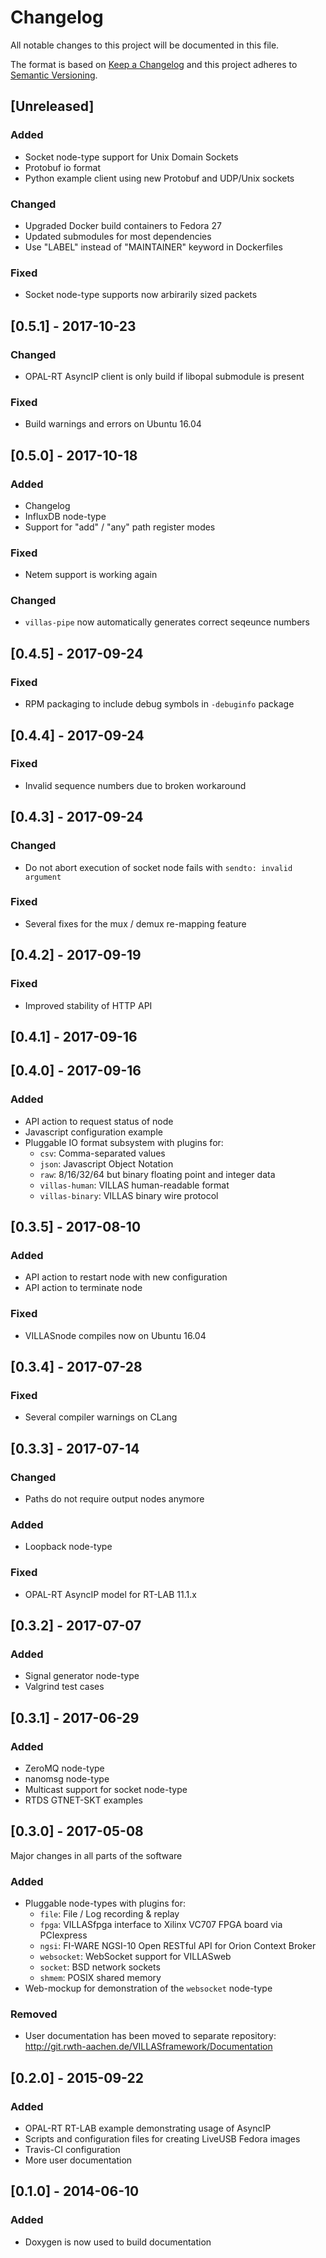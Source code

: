 # Changelog

All notable changes to this project will be documented in this file.

The format is based on [Keep a Changelog](http://keepachangelog.com/en/1.0.0/)
and this project adheres to [Semantic Versioning](http://semver.org/spec/v2.0.0.html).

## [Unreleased]

### Added

- Socket node-type support for Unix Domain Sockets
- Protobuf io format
- Python example client using new Protobuf and UDP/Unix sockets

### Changed

- Upgraded Docker build containers to Fedora 27
- Updated submodules for most dependencies
- Use "LABEL" instead of "MAINTAINER" keyword in Dockerfiles

### Fixed

- Socket node-type supports now arbirarily sized packets

## [0.5.1] - 2017-10-23

### Changed

- OPAL-RT AsyncIP client is only build if libopal submodule is present

### Fixed

- Build warnings and errors on Ubuntu 16.04

## [0.5.0] - 2017-10-18

### Added

- Changelog
- InfluxDB node-type
- Support for "add" / "any" path register modes

### Fixed

- Netem support is working again

### Changed

- `villas-pipe` now automatically generates correct seqeunce numbers

## [0.4.5] - 2017-09-24

### Fixed

- RPM packaging to include debug symbols in `-debuginfo` package

## [0.4.4] - 2017-09-24

### Fixed

- Invalid sequence numbers due to broken workaround

## [0.4.3] - 2017-09-24

### Changed

- Do not abort execution of socket node fails with `sendto: invalid argument`

### Fixed

- Several fixes for the mux / demux re-mapping feature

## [0.4.2] - 2017-09-19

### Fixed

- Improved stability of HTTP API

## [0.4.1] - 2017-09-16

## [0.4.0] - 2017-09-16

### Added

- API action to request status of node
- Javascript configuration example
- Pluggable IO format subsystem with plugins for:
  - `csv`: Comma-separated values
  - `json`: Javascript Object Notation
  - `raw`: 8/16/32/64 but binary floating point and integer data
  - `villas-human`: VILLAS human-readable format
  - `villas-binary`: VILLAS binary wire protocol

## [0.3.5] - 2017-08-10

### Added

- API action to restart node with new configuration
- API action to terminate node

### Fixed

- VILLASnode compiles now on Ubuntu 16.04

## [0.3.4] - 2017-07-28

### Fixed

- Several compiler warnings on CLang

## [0.3.3] - 2017-07-14

### Changed

- Paths do not require output nodes anymore

### Added

- Loopback node-type

### Fixed

- OPAL-RT AsyncIP model for RT-LAB 11.1.x

## [0.3.2] - 2017-07-07

### Added

- Signal generator node-type
- Valgrind test cases

## [0.3.1] - 2017-06-29

### Added

- ZeroMQ node-type
- nanomsg node-type
- Multicast support for socket node-type
- RTDS GTNET-SKT examples

## [0.3.0] - 2017-05-08


Major changes in all parts of the software

### Added

- Pluggable node-types with plugins for:
  - `file`: File / Log recording & replay
  - `fpga`: VILLASfpga interface to Xilinx VC707 FPGA board via PCIexpress
  - `ngsi`: FI-WARE NGSI-10 Open RESTful API for Orion Context Broker
  - `websocket`: WebSocket support for VILLASweb
  - `socket`: BSD network sockets
  - `shmem`: POSIX shared memory
- Web-mockup for demonstration of the `websocket` node-type

### Removed

- User documentation has been moved to separate repository: http://git.rwth-aachen.de/VILLASframework/Documentation

## [0.2.0] - 2015-09-22

### Added

- OPAL-RT RT-LAB example demonstrating usage of AsyncIP
- Scripts and configuration files for creating LiveUSB Fedora images
- Travis-CI configuration
- More user documentation

## [0.1.0] - 2014-06-10

### Added

- Doxygen is now used to build documentation
